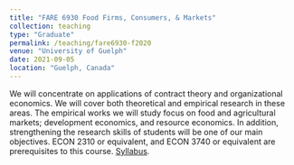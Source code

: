 ```yaml
---
title: "FARE 6930 Food Firms, Consumers, & Markets"
collection: teaching
type: "Graduate"
permalink: /teaching/fare6930-f2020
venue: "University of Guelph"
date: 2021-09-05
location: "Guelph, Canada"
---
```


We will concentrate on applications of contract theory and organizational economics. We will cover both theoretical and empirical research in these areas. The empirical works we will study focus on food and agricultural markets; development economics, and resource economics. In addition, strengthening the research skills of students will be one of our main objectives. ECON 2310 or equivalent, and ECON 3740 or equivalent are prerequisites to this course.
[Syllabus](http://jgnunol.github.io/files/fare6930_f20Syllabus.pdf).
